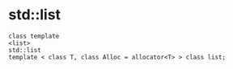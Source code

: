 

# std::list

```
class template
<list>
std::list
template < class T, class Alloc = allocator<T> > class list;
```

